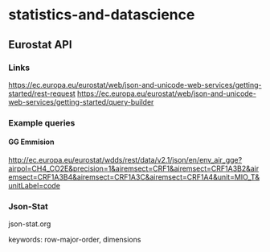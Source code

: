 # statistics-and-datascience

## Eurostat API

### Links
https://ec.europa.eu/eurostat/web/json-and-unicode-web-services/getting-started/rest-request
https://ec.europa.eu/eurostat/web/json-and-unicode-web-services/getting-started/query-builder

### Example queries

#### GG Emmision
http://ec.europa.eu/eurostat/wdds/rest/data/v2.1/json/en/env_air_gge?airpol=CH4_CO2E&precision=1&airemsect=CRF1&airemsect=CRF1A3B2&airemsect=CRF1A3B4&airemsect=CRF1A3C&airemsect=CRF1A4&unit=MIO_T&unitLabel=code


### Json-Stat
json-stat.org

keywords: row-major-order, dimensions


